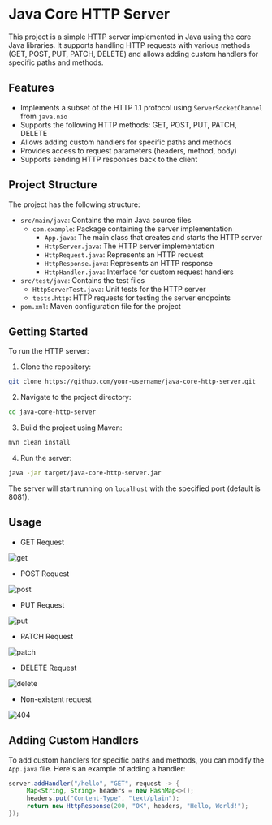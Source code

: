 # Java Core HTTP Server

This project is a simple HTTP server implemented in Java using the core Java libraries. It supports handling HTTP requests with various methods (GET, POST, PUT, PATCH, DELETE) and allows adding custom handlers for specific paths and methods.

## Features

- Implements a subset of the HTTP 1.1 protocol using `ServerSocketChannel` from `java.nio`
- Supports the following HTTP methods: GET, POST, PUT, PATCH, DELETE
- Allows adding custom handlers for specific paths and methods
- Provides access to request parameters (headers, method, body)
- Supports sending HTTP responses back to the client

## Project Structure

The project has the following structure:

- `src/main/java`: Contains the main Java source files
    - `com.example`: Package containing the server implementation
        - `App.java`: The main class that creates and starts the HTTP server
        - `HttpServer.java`: The HTTP server implementation
        - `HttpRequest.java`: Represents an HTTP request
        - `HttpResponse.java`: Represents an HTTP response
        - `HttpHandler.java`: Interface for custom request handlers
- `src/test/java`: Contains the test files
    - `HttpServerTest.java`: Unit tests for the HTTP server
    - `tests.http`: HTTP requests for testing the server endpoints
- `pom.xml`: Maven configuration file for the project

## Getting Started

To run the HTTP server:

1. Clone the repository:

```bash
git clone https://github.com/your-username/java-core-http-server.git
```

2. Navigate to the project directory:

```bash
cd java-core-http-server
```

3. Build the project using Maven:

```bash
mvn clean install
```

4. Run the server:

```bash
java -jar target/java-core-http-server.jar
```

The server will start running on `localhost` with the specified port (default is 8081).

## Usage

- GET Request

![get](https://github.com/kkkrrisss/java_task/assets/93007425/58b74ccc-fe1f-42d5-b380-e83e3e9649ba)


- POST Request

![post](https://github.com/kkkrrisss/java_task/assets/93007425/e7f4c5f9-3888-473f-9ae7-1596273179df)


- PUT Request

![put](https://github.com/kkkrrisss/java_task/assets/93007425/b6db2fee-20c2-4978-8a58-7a3ad7c163cb)


- PATCH Request

![patch](https://github.com/kkkrrisss/java_task/assets/93007425/65e953be-f901-4163-a0fb-2f6d19c2e212)


- DELETE Request

![delete](https://github.com/kkkrrisss/java_task/assets/93007425/f644c640-167c-4832-b845-a651fc8d1f13)

- Non-existent request
  
![404](https://github.com/kkkrrisss/java_task/assets/93007425/7f6e706e-6ef9-436f-9801-d78c8b557d97)


## Adding Custom Handlers

To add custom handlers for specific paths and methods, you can modify the `App.java` file. Here's an example of adding a handler:

```java
server.addHandler("/hello", "GET", request -> {
     Map<String, String> headers = new HashMap<>();
     headers.put("Content-Type", "text/plain");
     return new HttpResponse(200, "OK", headers, "Hello, World!");
});
```

